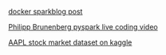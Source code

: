 [docker sparkblog post](https://endjin.com/blog/2025/01/spark-devcontainers-local-spark)


[Philipp Brunenberg pyspark live coding video](https://youtu.be/yzpVFUUj4R4?si=98owRNx8Bd0Cbkbu)

[AAPL stock market dataset on kaggle](https://www.kaggle.com/datasets/jacksoncrow/stock-market-dataset)



